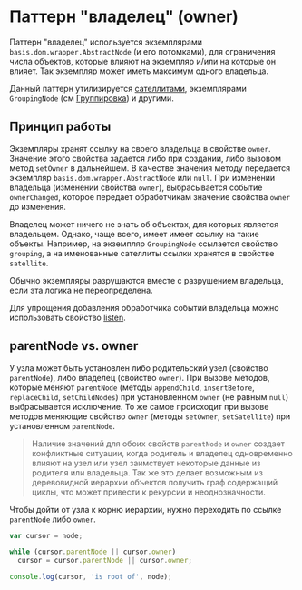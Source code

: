 # Паттерн "владелец" (owner)

Паттерн "владелец" используется экземплярами `basis.dom.wrapper.AbstractNode` (и его потомками), для ограничения числа объектов, которые влияют на экземпляр и/или на которые он влияет. Так экземпляр может иметь максимум одного владельца.

Данный паттерн утилизируется [сателлитами](basis.dom.wrapper_satellite.md), экземплярами `GroupingNode` (см [Группировка](basis.dom.wrapper_grouping.md)) и другими.

## Принцип работы

Экземпляры хранят ссылку на своего владельца в свойстве `owner`. Значение этого свойства задается либо при создании, либо вызовом метод `setOwner` в дальнейшем. В качестве значения методу передается экземпляр `basis.dom.wrapper.AbstractNode` или `null`. При изменении владельца (изменении свойства `owner`), выбрасывается событие `ownerChanged`, которое передает обработчикам значение свойства `owner` до изменения.

Владелец может ничего не знать об объектах, для которых является владельцем. Однако, чаще всего, имеет имеет ссылку на такие объекты. Например, на экземпляр `GroupingNode` ссылается свойство `grouping`, а на именованные сателлиты ссылки хранятся в свойстве `satellite`.

Обычно экземпляры разрушаются вместе с разрушением владельца, если эта логика не переопределена.

Для упрощения добавления обработчика событий владельца можно использовать свойство [listen](basis.event.ms#listen).

## parentNode vs. owner

У узла может быть установлен либо родительский узел (свойство `parentNode`), либо владелец (свойство `owner`). При вызове методов, которые меняют `parentNode` (методы `appendChild`, `insertBefore`, `replaceChild`, `setChildNodes`) при установленном `owner` (не равным `null`) выбрасывается исключение. То же самое происходит при вызове методов меняющие свойство `owner` (методы `setOwner`, `setSatellite`) при установленном `parentNode`.

> Наличие значений для обоих свойств `parentNode` и `owner` создает конфликтные ситуации, когда родитель и владелец одновременно влияют на узел или узел заимствует некоторые данные из родителя или владельца. Так же это делает возможным из деревовидной иерархии объектов получить граф содержащий циклы, что может привести к рекурсии и неоднозначности.

Чтобы дойти от узла к корню иерархии, нужно переходить по ссылке `parentNode` либо `owner`.

```js
var cursor = node;

while (cursor.parentNode || cursor.owner)
  cursor = cursor.parentNode || cursor.owner;

console.log(cursor, 'is root of', node);
```
